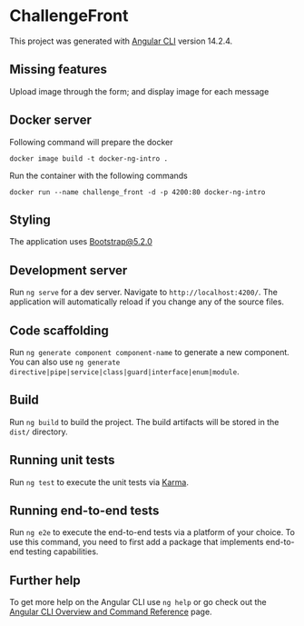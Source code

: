 # ChallengeFront

This project was generated with [Angular CLI](https://github.com/angular/angular-cli) version 14.2.4.

## Missing features

Upload image through the form; and display image for each message 

## Docker server 

Following command will prepare the docker
```
docker image build -t docker-ng-intro . 
```

Run the container with the following commands
```
docker run --name challenge_front -d -p 4200:80 docker-ng-intro
```

## Styling

The application uses Bootstrap@5.2.0

## Development server

Run `ng serve` for a dev server. Navigate to `http://localhost:4200/`. The application will automatically reload if you change any of the source files.

## Code scaffolding

Run `ng generate component component-name` to generate a new component. You can also use `ng generate directive|pipe|service|class|guard|interface|enum|module`.

## Build

Run `ng build` to build the project. The build artifacts will be stored in the `dist/` directory.

## Running unit tests

Run `ng test` to execute the unit tests via [Karma](https://karma-runner.github.io).

## Running end-to-end tests

Run `ng e2e` to execute the end-to-end tests via a platform of your choice. To use this command, you need to first add a package that implements end-to-end testing capabilities.

## Further help

To get more help on the Angular CLI use `ng help` or go check out the [Angular CLI Overview and Command Reference](https://angular.io/cli) page.
